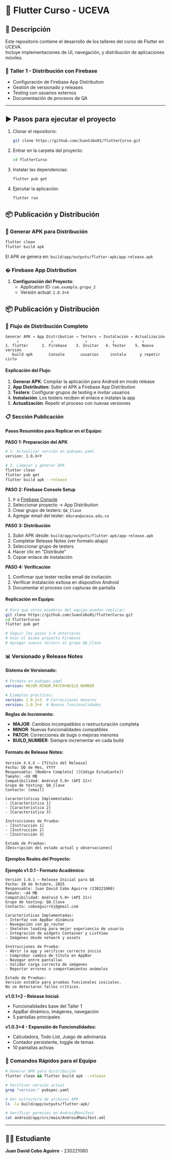 # 📱 Flutter Curso - UCEVA

## 📌 Descripción
Este repositorio contiene el desarrollo de los talleres del curso de Flutter en UCEVA.  
Incluye implementaciones de UI, navegación, y distribución de aplicaciones móviles.

### 🚀 Taller 1 - Distribución con Firebase
- Configuración de Firebase App Distribution
- Gestión de versionado y releases
- Testing con usuarios externos
- Documentación de procesos de QA

---

## ▶️ Pasos para ejecutar el proyecto

1. Clonar el repositorio:
   ```bash
   git clone https://github.com/JuanCobo01/flutterCurso.git
   ```

2. Entrar en la carpeta del proyecto:
   ```bash
   cd flutterCurso
   ```

3. Instalar las dependencias:
   ```bash
   flutter pub get
   ```

4. Ejecutar la aplicación:
   ```bash
   flutter run
   ```

## 📦 Publicación y Distribución

### 🔧 Generar APK para Distribución
```bash
flutter clean
flutter build apk
```
El APK se genera en: `build/app/outputs/flutter-apk/app-release.apk`

### � Firebase App Distribution
1. **Configuración del Proyecto**:
   - Application ID: `com.example.grupo_2`
   - Versión actual: `1.0.3+4`

## 📦 Publicación y Distribución

### 🔄 **Flujo de Distribución Completo**
```
Generar APK → App Distribution → Testers → Instalación → Actualización
     ↓              ↓              ↓           ↓            ↓
1. flutter      2. Firebase    3. Invitar   4. Tester    5. Nueva versión
   build apk       Console       usuarios     instala      y repetir ciclo
```

#### **Explicación del Flujo:**
1. **Generar APK**: Compilar la aplicación para Android en modo release
2. **App Distribution**: Subir el APK a Firebase App Distribution
3. **Testers**: Configurar grupos de testing e invitar usuarios
4. **Instalación**: Los testers reciben el enlace e instalan la app
5. **Actualización**: Repetir el proceso con nuevas versiones

### 📋 **Sección Publicación**

#### **Pasos Resumidos para Replicar en el Equipo:**

**PASO 1: Preparación del APK**
```bash
# 1. Actualizar versión en pubspec.yaml
version: 1.0.X+Y

# 2. Limpiar y generar APK
flutter clean
flutter pub get
flutter build apk --release
```

**PASO 2: Firebase Console Setup**
1. Ir a [Firebase Console](https://console.firebase.google.com/)
2. Seleccionar proyecto → App Distribution
3. Crear grupo de testers: `QA_Clase`
4. Agregar email del tester: `dduran@uceva.edu.co`

**PASO 3: Distribución**
1. Subir APK desde: `build/app/outputs/flutter-apk/app-release.apk`
2. Completar Release Notes (ver formato abajo)
3. Seleccionar grupo de testers
4. Hacer clic en "Distribute"
5. Copiar enlace de instalación

**PASO 4: Verificación**
1. Confirmar que tester recibe email de invitación
2. Verificar instalación exitosa en dispositivo Android
3. Documentar el proceso con capturas de pantalla

#### **Replicación en Equipo:**
```bash
# Para que otros miembros del equipo puedan replicar:
git clone https://github.com/JuanCobo01/flutterCurso.git
cd flutterCurso
flutter pub get

# Seguir los pasos 1-4 anteriores
# Usar el mismo proyecto Firebase
# Agregar nuevos testers al grupo QA_Clase
```

### 📊 **Versionado y Release Notes**

#### **Sistema de Versionado:**
```yaml
# Formato en pubspec.yaml
version: MAJOR.MINOR.PATCH+BUILD_NUMBER

# Ejemplos prácticos:
version: 1.0.2+3  # Correcciones menores
version: 1.0.3+4  # Nuevas funcionalidades
```

**Reglas de Incremento:**
- **MAJOR**: Cambios incompatibles o restructuración completa
- **MINOR**: Nuevas funcionalidades compatibles
- **PATCH**: Correcciones de bugs o mejoras menores
- **BUILD_NUMBER**: Siempre incrementar en cada build

#### **Formato de Release Notes:**
```
Versión X.X.X – [Título del Release]
Fecha: DD de Mes, YYYY
Responsable: [Nombre Completo] ([Código Estudiante])
Tamaño: ~XX MB
Compatibilidad: Android 5.0+ (API 21+)
Grupo de testing: QA_Clase
Contacto: [email]

Características Implementadas:
- [Característica 1]
- [Característica 2]
- [Característica 3]

Instrucciones de Prueba:
- [Instrucción 1]
- [Instrucción 2]
- [Instrucción 3]

Estado de Pruebas:
[Descripción del estado actual y observaciones]
```

#### **Ejemplos Reales del Proyecto:**

**Ejemplo v1.0.1 - Formato Académico:**
```
Versión 1.0.1 – Release Inicial para QA
Fecha: 20 de Octubre, 2025
Responsable: Juan David Cobo Aguirre (230221060)
Tamaño: ~44 MB
Compatibilidad: Android 5.0+ (API 21+)
Grupo de testing: QA_Clase
Contacto: coboaguirrej@gmail.com

Características Implementadas:
- Interfaz con AppBar dinámico
- Navegación con go_router
- Skeleton loading para mejor experiencia de usuario
- Integración de widgets Container y ListView
- Imágenes desde network y assets

Instrucciones de Prueba:
- Abrir la app y verificar correcto inicio
- Comprobar cambio de título en AppBar
- Navegar entre pantallas
- Validar carga correcta de imágenes
- Reportar errores o comportamientos anómalos

Estado de Pruebas:
Versión estable para pruebas funcionales iniciales.
No se detectaron fallos críticos.
```

**v1.0.1+2 - Release Inicial:**
- Funcionalidades base del Taller 1
- AppBar dinámico, imágenes, navegación
- 5 pantallas principales

**v1.0.3+4 - Expansión de Funcionalidades:**
- Calculadora, Todo List, Juego de adivinanza
- Contador persistente, toggle de temas
- 10 pantallas activas

### 🔧 **Comandos Rápidos para el Equipo**
```bash
# Generar APK para distribución
flutter clean && flutter build apk --release

# Verificar versión actual
grep "version:" pubspec.yaml

# Ver estructura de archivos APK
ls -la build/app/outputs/flutter-apk/

# Verificar permisos en AndroidManifest
cat android/app/src/main/AndroidManifest.xml
```

---

## 🧑‍🎓 Estudiante
**Juan David Cobo Aguirre** - 230221060   
